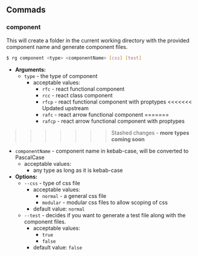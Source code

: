 ## Commads

### component

This will create a folder in the current working directory with the provided component name and generate component files.

```bash
$ rg component <type> <componentName> [css] [test]
```

- **Arguments:**
  - `type` - the type of component
    - acceptable values:
      - `rfc` - react functional component
      - `rcc` - react class component
      - `rfcp` - react functional component with proptypes
<<<<<<< Updated upstream
      - `rafc` - react arrow functional component
=======
      - `rafcp` - react arrow functional component with proptypes
>>>>>>> Stashed changes
      - **more types coming soon**
  - `componentName` - component name in kebab-case, will be converted to PascalCase
    - acceptable values:
      - any type as long as it is kebab-case
- **Options:**
  - `--css` - type of css file
    - acceptable values:
      - `normal` - a general css file
      - `modular` - modular css files to allow scoping of css
    - default value: `normal`
  - `--test` - decides if you want to generate a test file along with the component files.
    - acceptable values:
      - `true`
      - `false`
    - default value: `false`
